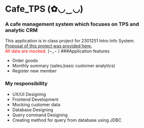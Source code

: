# Cafe_TPS (✿◡‿◡)
###  A cafe management system which focuses on TPS and analytic CRM 

This application is in class project for 2301251 Intro Info System.<br>
<a href="เล่มซอฟต์แวร์ประมวลผลรายการร้านกาแฟ.pdf">Proposal of this project was provided here.</a>
<br>
<font color="red">All data are mocked.</font> (¬_¬ )
###Application features
- Order goods
- Monthly summary (sales,basic customer analytics)
- Register new member

### My responsibility
- UX/UI Designing
- Frontend Development
- Mocking customer data
- Database Designing 
- Query command Designing
- Creating method for query from database using JDBC

